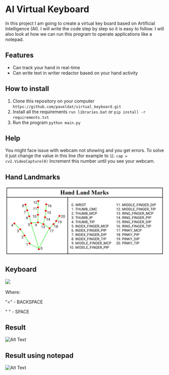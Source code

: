 # AI Virtual Keyboard
In this project I am going to create a virtual key board based on Artificial Intelligence (AI).
I will write the code step by step so it is easy to follow.
I will also look at how we can run this program to operate applications like a notepad.

## Features
* Can track your hand in real-time
* Can write text in writer redactor based on your hand activity

## How to install
1. Clone this repository on your computer
`https://github.com/paveldat/virtual_keyboard.git`
2. Install all the requirements
`run libraries.bat` or
`pip install -r requirements.txt`
3. Run the program
`python main.py`

## Help
You might face issue with webcam not showing and you get errors.
To solve it just change the value in this line (for example to `1`).
`cap = cv2.VideoCapture(0)`
Increment this number until you see your webcam.

## Hand Landmarks
<img src="https://github.com/paveldat/gesture_volume_control_v2/blob/main/img/HandLandmarks.png">

## Keyboard
<img src="https://github.com/paveldat/virtual_keyboard/blob/main/img/keyboard.png">

Where:

"<" - BACKSPACE

" " - SPACE

## Result
![Alt Text](https://github.com/paveldat/virtual_keyboard/blob/main/img/result.gif)

## Result using notepad
![Alt Text](https://github.com/paveldat/virtual_keyboard/blob/main/img/result_notepad.gif)